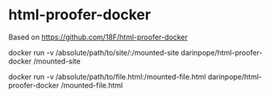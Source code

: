 # html-proofer-docker

Based on https://github.com/18F/html-proofer-docker

docker run -v /absolute/path/to/site/:/mounted-site darinpope/html-proofer-docker /mounted-site

docker run -v /absolute/path/to/file.html:/mounted-file.html darinpope/html-proofer-docker /mounted-file.html
